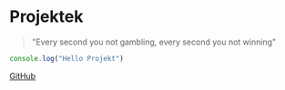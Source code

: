 # Projektek
> "Every second you not gambling, every second you not winning"

```js
console.log("Hello Projekt")
```

[GitHub](https://github.com/)